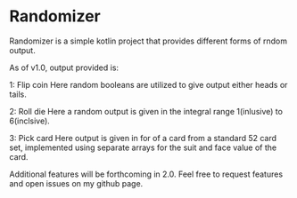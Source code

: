# Randomizer

Randomizer is a simple kotlin project that provides different forms of rndom output.

As of v1.0, output provided is:

1: Flip coin
Here random booleans are utilized to give output either heads or tails.

2: Roll die
Here a random output is given in the integral range 1(inlusive) to 6(inclsive).

3: Pick card 
Here output is given in for of a card from a standard 52 card set, implemented using separate arrays for the suit and face value of the card.

Additional features will be forthcoming in 2.0.
Feel free to request features and open issues on my github page.